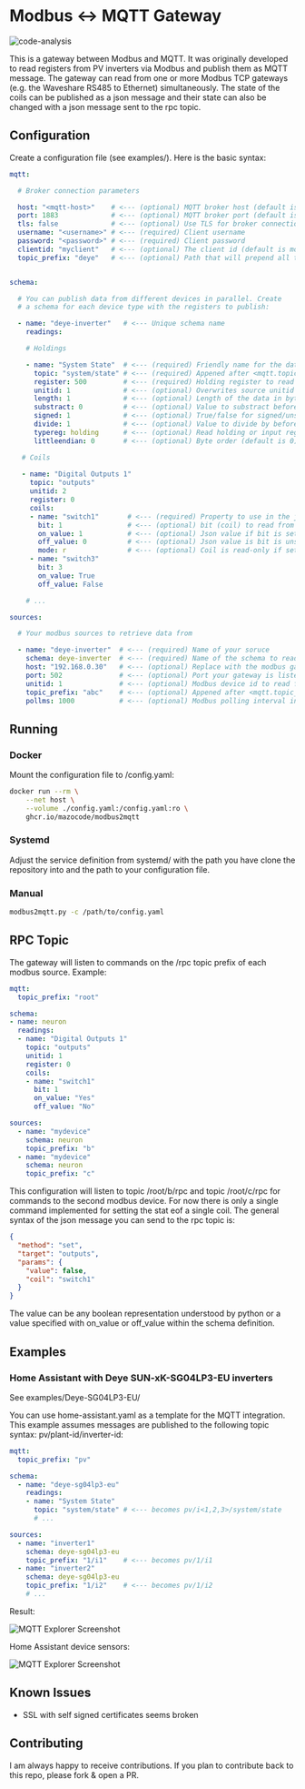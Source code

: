 # Modbus <-> MQTT Gateway

![code-analysis](https://github.com/mazocode/modbus2mqtt/actions/workflows/run-code-analysis.yaml/badge.svg)

This is a gateway between Modbus and MQTT. It was originally developed to read registers from PV inverters via Modbus and publish them as MQTT message. The gateway 
can read from one or more Modbus TCP gateways (e.g. the Waveshare RS485 to Ethernet) simultaneously. The state of the coils can be published as a json message and their 
state can also be changed with a json message sent to the rpc topic.


## Configuration

Create a configuration file (see examples/). Here is the basic syntax:

```yaml
mqtt:

  # Broker connection parameters

  host: "<mqtt-host>"    # <--- (optional) MQTT broker host (default is localhost)
  port: 1883             # <--- (optional) MQTT broker port (default is 1883)
  tls: false             # <--- (optional) Use TLS for broker connection (default is False)
  username: "<username>" # <--- (required) Client username
  password: "<password>" # <--- (required) Client password
  clientid: "myclient"   # <--- (optional) The client id (default is modbus2mqtt)
  topic_prefix: "deye"   # <--- (optional) Path that will prepend all topics before publication, if set


schema:

  # You can publish data from different devices in parallel. Create
  # a schema for each device type with the registers to publish:

  - name: "deye-inverter"   # <--- Unique schema name
    readings:

    # Holdings

    - name: "System State"  # <--- (required) Friendly name for the data point
      topic: "system/state" # <--- (required) Appened after <mqtt.topic_prefix>/<source.topic_prefix>/
      register: 500         # <--- (required) Holding register to read from
      unitid: 1             # <--- (optional) Overwrites source unitid
      length: 1             # <--- (optional) Length of the data in byte (default is 1)
      substract: 0          # <--- (optional) Value to substract before publishing (default is 0)
      signed: 1             # <--- (optional) True/false for signed/unsigned value (default is 0)
      divide: 1             # <--- (optional) Value to divide by before publishing (default is 1)
      typereg: holding      # <--- (optional) Read holding or input register (default is holding)
      littleendian: 0       # <--- (optional) Byte order (default is 0)

   # Coils
 
   - name: "Digital Outputs 1"
     topic: "outputs"
     unitid: 2
     register: 0
     coils:
     - name: "switch1"       # <--- (required) Property to use in the json message sent to the topic
       bit: 1                # <--- (optional) bit (coil) to read from (default is 1)
       on_value: 1           # <--- (optional) Json value if bit is set (default is "ON")
       off_value: 0          # <--- (optional) Json value is bit is unset (default is "OFF")
       mode: r               # <--- (optional) Coil is read-only if set to r. (default: rw)
     - name: "switch3"
       bit: 3
       on_value: True
       off_value: False

    # ...

sources:

  # Your modbus sources to retrieve data from

  - name: "deye-inverter"  # <--- (required) Name of your soruce
    schema: deye-inverter  # <--- (required) Name of the schema to read from this device
    host: "192.168.0.30"   # <--- (optional) Replace with the modbus gateway IP (default is loclahost)
    port: 502              # <--- (optional) Port your gateway is listening on (default is 502)
    unitid: 1              # <--- (optional) Modbus device id to read from (default is 1)
    topic_prefix: "abc"    # <--- (optional) Appened after <mqtt.topic_prefix>/
    pollms: 1000           # <--- (optional) Modbus polling interval in ms (default is 1000)
```


## Running

### Docker

Mount the configuration file to /config.yaml:

```bash
docker run --rm \
	--net host \
	--volume ./config.yaml:/config.yaml:ro \
	ghcr.io/mazocode/modbus2mqtt
```

### Systemd

Adjust the service definition from systemd/ with the path you have clone the repository into and the path to your configuration file.

### Manual 

```bash
modbus2mqtt.py -c /path/to/config.yaml
```

## RPC Topic

The gateway will listen to commands on the /rpc topic prefix of each modbus source. Example:
```yaml
mqtt:
  topic_prefix: "root"

schema:
- name: neuron
  readings:
  - name: "Digital Outputs 1"
    topic: "outputs"
    unitid: 1
    register: 0
    coils:
    - name: "switch1"
      bit: 1
      on_value: "Yes"
      off_value: "No"

sources:
  - name: "mydevice"
    schema: neuron
    topic_prefix: "b"
  - name: "mydevice"
    schema: neuron
    topic_prefix: "c"
```

This configuration will listen to topic /root/b/rpc and topic /root/c/rpc for commands to the second modbus device. For now there is only a single command
implemented for setting the stat eof a single coil. The general syntax of the json message you can send to the rpc topic is:

```json
{ 
  "method": "set", 
  "target": "outputs", 
  "params": { 
    "value": false, 
    "coil": "switch1" 
  } 
}
```

The value can be any boolean representation understood by python or a value specified with on_value or off_value within the schema definition.


## Examples

### Home Assistant with Deye SUN-xK-SG04LP3-EU inverters

See examples/Deye-SG04LP3-EU/

You can use home-assistant.yaml as a template for the MQTT integration. This example assumes messages are published to the following topic syntax: pv/plant-id/inverter-id:

```yaml
mqtt:
  topic_prefix: "pv"

schema:
  - name: "deye-sg04lp3-eu"
    readings:
    - name: "System State"
      topic: "system/state" # <--- becomes pv/i<1,2,3>/system/state
      # ...

sources:
  - name: "inverter1"
    schema: deye-sg04lp3-eu
    topic_prefix: "1/i1"    # <--- becomes pv/1/i1
  - name: "inverter2"
    schema: deye-sg04lp3-eu
    topic_prefix: "1/i2"    # <--- becomes pv/1/i2
    # ...
```

Result:

![MQTT Explorer Screenshot](examples/Deye-SG04LP3-EU/deye-modbus2mqtt-example.jpg)

Home Assistant device sensors:

![MQTT Explorer Screenshot](examples/Deye-SG04LP3-EU/ha-mqtt-deye-data.jpg)


## Known Issues

- SSL with self signed certificates seems broken

## Contributing

I am always happy to receive contributions. If you plan to contribute back to this repo, please fork & open a PR.
